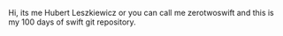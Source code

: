 Hi, its me Hubert Leszkiewicz or you can call me zerotwoswift and this is my 100 days of swift git repository.
